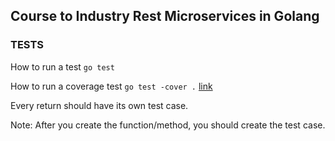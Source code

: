 ## Course to Industry Rest Microservices in Golang 



### TESTS

How to run a test
```go test```

How to run a coverage test
```go test -cover .```
[link](https://blog.seriesci.com/how-to-measure-code-coverage-in-go/)

Every return should have its own test case. 

Note:
After you create the function/method, you should create the test case. 
